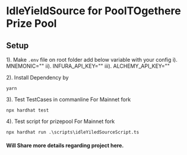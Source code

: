 # IdleYieldSource for PoolTOgethere Prize Pool

## Setup

1). Make `.env` file on root folder add below variable with your config
    i). MNEMONIC=""
    ii). INFURA_API_KEY=""
    iii). ALCHEMY_API_KEY=""

2). Install Dependency by 
    
    yarn 
 
3). Test TestCases in commanline For Mainnet fork
        
    npx hardhat test

4). Test script for prizepool For Mainnet fork

    npx hardhat run .\scripts\idleYiledSourceScript.ts

#### Will Share more details regarding project here.